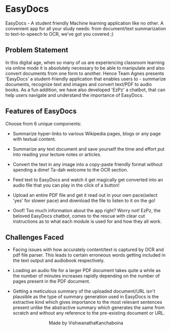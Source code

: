 # EasyDocs

EasyDocs - A student friendly Machine learning application like no other.
A convenient app for all your study needs: from document/text summarization to text-to-speech to OCR, we've got you covered ;)

## Problem Statement
In this digital age, when so many of us are experiencing classroom learning via online mode it is absolutely necessary to be able to manipulate and also convert documents from one form to another. Hence Team Agnes presents 'EasyDocs' a student-friendly application that enables users to - summarize documents, recognize text and images and convert text/PDF to audio books. As a fun addition, we have also developed 'EzPz' a chatbot, that can help users navigate and understand the importance of EasyDocs.

## Features of EasyDocs
Choose from 6 unique components:
- Summarize hyper-links to various Wikipedia pages, blogs or any page with textual content.


- Summarize any text document and save yourself the time and effort put into reading your lecture notes or articles.

- Convert the text in any image into a copy-paste friendly format without spending a dime! Ta-dah welcome to the OCR section.


- Feed text to EasyDocs and watch it get magically get converted into an audio file that you can play in the click of a button!


- Upload an entire PDF file and get it read out in your own pace(select 'yes' for slower pace) and download the file to listen to it on the go!

- Ooof! Too much information about the app right? Worry not! EzPz, the beloved EasyDocs chatbot, comes to the rescue with clear cut instructions as to what each module is used for and how they all work.



## Challenges Faced
- Facing issues with how accurately content/text is captured by OCR and pdf file parser. This leads to certain erroneous words getting included in the text output and audiobook respectively.

- Loading an audio file for a larger PDF document takes quite a while as the number of minutes increases rapidly depending on the number of pages present in the PDF document.

- Getting a meticulous summary of the uploaded document/URL isn't plausible as the type of summary generation used in EasyDocs is the extractive kind which gives importance to the most relevant sentences present unlike the abstractive summary which generates the same from scratch and without any reference to the pre-existing document or URL.







<p align="center">
	Made by VishwanathaKanchaboina
</p>
